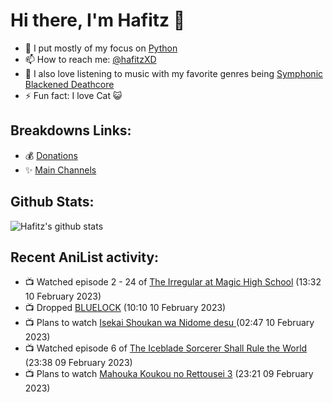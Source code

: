 # Hi there, I'm Hafitz 👋
- 🐍 I put mostly of my focus on [Python](https://python.org)
- 📫 How to reach me: [@hafitzXD](https://t.me/hafitzXD)
- 🎵 I also love listening to music with my favorite genres being [Symphonic Blackened Deathcore](https://youtu.be/qyYmS_iBcy4)
- ⚡ Fun fact: I love Cat 😺

## Breakdowns Links:
- 💰 [Donations](https://t.me/TheBreakdowns/2)
- ✨ [Main Channels](https://t.me/TheBreakdowns)

## Github Stats:
![Hafitz's github stats](https://github-readme-stats.vercel.app/api?username=breakdowns&show_icons=true&count_private=true&bg_color=00000000&text_color=777)

## Recent AniList activity:
<!-- ANILIST_ACTIVITY:start -->

-   📺 Watched episode 2 - 24 of [The Irregular at Magic High School](https://anilist.co/anime/20458) (13:32 10 February 2023)
-   📺 Dropped [BLUELOCK](https://anilist.co/anime/137822) (10:10 10 February 2023)
-   📺 Plans to watch [Isekai Shoukan wa Nidome desu ](https://anilist.co/anime/140754) (02:47 10 February 2023)
-   📺 Watched episode 6 of [The Iceblade Sorcerer Shall Rule the World](https://anilist.co/anime/148116) (23:38 09 February 2023)
-   📺 Plans to watch [Mahouka Koukou no Rettousei 3](https://anilist.co/anime/143271) (23:21 09 February 2023)

<!-- ANILIST_ACTIVITY:end -->
